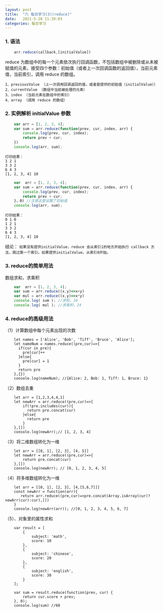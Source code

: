 ```yaml
---
layout: post
title:  "六 每日学习(3)(reduce)"
date:   2021-5-28 11:39:03
categories: 每日学习
---
```


### 1. 语法
```javascript
    arr.reduce(callback,[initialValue])
```

reduce 为数组中的每一个元素依次执行回调函数，不包括数组中被删除或从未被赋值的元素，接受四个参数：初始值（或者上一次回调函数的返回值），当前元素值，当前索引，调用 reduce 的数组。

    1、previousValue （上一次调用回调返回的值，或者是提供的初始值（initialValue））
    2、currentValue （数组中当前被处理的元素）
    3、index （当前元素在数组中的索引）
    4、array （调用 reduce 的数组）
    
   
### 2. 实例解析 initialValue 参数
```javascript
	var arr = [1, 2, 3, 4];
	var sum = arr.reduce(function(prev, cur, index, arr) {
	    console.log(prev, cur, index);
	    return prev + cur;
	})
	console.log(arr, sum);
```
	打印结果：
	1 2 1
	3 3 2
	6 4 3
	[1, 2, 3, 4] 10

```javascript
	var  arr = [1, 2, 3, 4];
	var sum = arr.reduce(function(prev, cur, index, arr) {
	    console.log(prev, cur, index);
	    return prev + cur;
	}，0) //注意这里设置了初始值
	console.log(arr, sum);
```
	打印结果：
	0 1 0
	1 2 1
	3 3 2
	6 4 3
	[1, 2, 3, 4] 10
	
结论： `如果没有提供initialValue，reduce 会从索引1的地方开始执行 callback 方法，跳过第一个索引。如果提供initialValue，从索引0开始。`


### 3. reduce的简单用法
数组求和，求乘积

```javascript
	var  arr = [1, 2, 3, 4];
	var sum = arr.reduce((x,y)=>x+y)
	var mul = arr.reduce((x,y)=>x*y)
	console.log( sum ); //求和，10
	console.log( mul ); //求乘积，24
```

### 4. reduce的高级用法

（1）计算数组中每个元素出现的次数

```
	let names = ['Alice', 'Bob', 'Tiff', 'Bruce', 'Alice'];
	let nameNum = names.reduce((pre,cur)=>{
	  if(cur in pre){
	    pre[cur]++
	  }else{
	    pre[cur] = 1 
	  }
	  return pre
	},{})
	console.log(nameNum); //{Alice: 2, Bob: 1, Tiff: 1, Bruce: 1}
```

（2）数组去重

```
	let arr = [1,2,3,4,4,1]
	let newArr = arr.reduce((pre,cur)=>{
	    if(!pre.includes(cur)){
	      return pre.concat(cur)
	    }else{
	      return pre
	    }
	},[])
	console.log(newArr);// [1, 2, 3, 4]
```

（3）将二维数组转化为一维

```
	let arr = [[0, 1], [2, 3], [4, 5]]
	let newArr = arr.reduce((pre,cur)=>{
	    return pre.concat(cur)
	},[])
	console.log(newArr); // [0, 1, 2, 3, 4, 5]
```

（4）将多维数组转化为一维

```
	let arr = [[0, 1], [2, 3], [4,[5,6,7]]]
	const newArr = function(arr){
	   return arr.reduce((pre,cur)=>pre.concat(Array.isArray(cur)?newArr(cur):cur),[])
	}
	console.log(newArr(arr)); //[0, 1, 2, 3, 4, 5, 6, 7]
```

（5）、对象里的属性求和

```
	var result = [
	    {
	        subject: 'math',
	        score: 10
	    },
	    {
	        subject: 'chinese',
	        score: 20
	    },
	    {
	        subject: 'english',
	        score: 30
	    }
	];
	
	var sum = result.reduce(function(prev, cur) {
	    return cur.score + prev;
	}, 0);
	console.log(sum) //60
```
